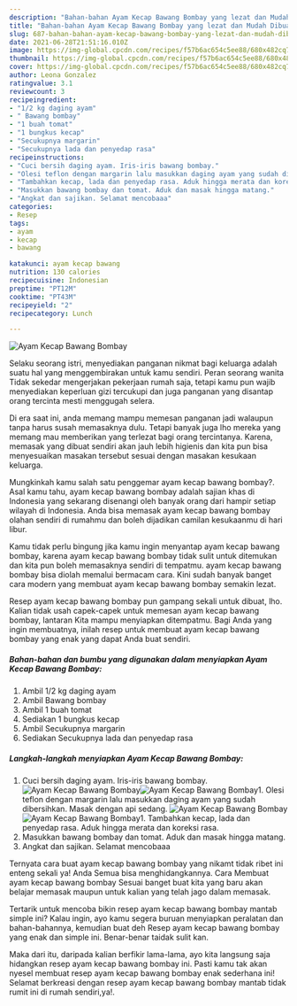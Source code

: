 ```yaml
---
description: "Bahan-bahan Ayam Kecap Bawang Bombay yang lezat dan Mudah Dibuat"
title: "Bahan-bahan Ayam Kecap Bawang Bombay yang lezat dan Mudah Dibuat"
slug: 687-bahan-bahan-ayam-kecap-bawang-bombay-yang-lezat-dan-mudah-dibuat
date: 2021-06-28T21:51:16.010Z
image: https://img-global.cpcdn.com/recipes/f57b6ac654c5ee88/680x482cq70/ayam-kecap-bawang-bombay-foto-resep-utama.jpg
thumbnail: https://img-global.cpcdn.com/recipes/f57b6ac654c5ee88/680x482cq70/ayam-kecap-bawang-bombay-foto-resep-utama.jpg
cover: https://img-global.cpcdn.com/recipes/f57b6ac654c5ee88/680x482cq70/ayam-kecap-bawang-bombay-foto-resep-utama.jpg
author: Leona Gonzalez
ratingvalue: 3.1
reviewcount: 3
recipeingredient:
- "1/2 kg daging ayam"
- " Bawang bombay"
- "1 buah tomat"
- "1 bungkus kecap"
- "Secukupnya margarin"
- "Secukupnya lada dan penyedap rasa"
recipeinstructions:
- "Cuci bersih daging ayam. Iris-iris bawang bombay."
- "Olesi teflon dengan margarin lalu masukkan daging ayam yang sudah dibersihkan. Masak dengan api sedang."
- "Tambahkan kecap, lada dan penyedap rasa. Aduk hingga merata dan koreksi rasa."
- "Masukkan bawang bombay dan tomat. Aduk dan masak hingga matang."
- "Angkat dan sajikan. Selamat mencobaaa"
categories:
- Resep
tags:
- ayam
- kecap
- bawang

katakunci: ayam kecap bawang 
nutrition: 130 calories
recipecuisine: Indonesian
preptime: "PT12M"
cooktime: "PT43M"
recipeyield: "2"
recipecategory: Lunch

---
```



![Ayam Kecap Bawang Bombay](https://img-global.cpcdn.com/recipes/f57b6ac654c5ee88/680x482cq70/ayam-kecap-bawang-bombay-foto-resep-utama.jpg)

Selaku seorang istri, menyediakan panganan nikmat bagi keluarga adalah suatu hal yang menggembirakan untuk kamu sendiri. Peran seorang  wanita Tidak sekedar mengerjakan pekerjaan rumah saja, tetapi kamu pun wajib menyediakan keperluan gizi tercukupi dan juga panganan yang disantap orang tercinta mesti menggugah selera.

Di era  saat ini, anda memang mampu memesan panganan jadi walaupun tanpa harus susah memasaknya dulu. Tetapi banyak juga lho mereka yang memang mau memberikan yang terlezat bagi orang tercintanya. Karena, memasak yang dibuat sendiri akan jauh lebih higienis dan kita pun bisa menyesuaikan masakan tersebut sesuai dengan masakan kesukaan keluarga. 



Mungkinkah kamu salah satu penggemar ayam kecap bawang bombay?. Asal kamu tahu, ayam kecap bawang bombay adalah sajian khas di Indonesia yang sekarang disenangi oleh banyak orang dari hampir setiap wilayah di Indonesia. Anda bisa memasak ayam kecap bawang bombay olahan sendiri di rumahmu dan boleh dijadikan camilan kesukaanmu di hari libur.

Kamu tidak perlu bingung jika kamu ingin menyantap ayam kecap bawang bombay, karena ayam kecap bawang bombay tidak sulit untuk ditemukan dan kita pun boleh memasaknya sendiri di tempatmu. ayam kecap bawang bombay bisa diolah memalui bermacam cara. Kini sudah banyak banget cara modern yang membuat ayam kecap bawang bombay semakin lezat.

Resep ayam kecap bawang bombay pun gampang sekali untuk dibuat, lho. Kalian tidak usah capek-capek untuk memesan ayam kecap bawang bombay, lantaran Kita mampu menyiapkan ditempatmu. Bagi Anda yang ingin membuatnya, inilah resep untuk membuat ayam kecap bawang bombay yang enak yang dapat Anda buat sendiri.

<!--inarticleads1-->

##### Bahan-bahan dan bumbu yang digunakan dalam menyiapkan Ayam Kecap Bawang Bombay:

1. Ambil 1/2 kg daging ayam
1. Ambil  Bawang bombay
1. Ambil 1 buah tomat
1. Sediakan 1 bungkus kecap
1. Ambil Secukupnya margarin
1. Sediakan Secukupnya lada dan penyedap rasa




<!--inarticleads2-->

##### Langkah-langkah menyiapkan Ayam Kecap Bawang Bombay:

1. Cuci bersih daging ayam. Iris-iris bawang bombay.
<img src="https://img-global.cpcdn.com/steps/08c64c804d7bb698/160x128cq70/ayam-kecap-bawang-bombay-langkah-memasak-1-foto.jpg" alt="Ayam Kecap Bawang Bombay"><img src="https://img-global.cpcdn.com/steps/fdb15cc914a09fe3/160x128cq70/ayam-kecap-bawang-bombay-langkah-memasak-1-foto.jpg" alt="Ayam Kecap Bawang Bombay">1. Olesi teflon dengan margarin lalu masukkan daging ayam yang sudah dibersihkan. Masak dengan api sedang.
<img src="https://img-global.cpcdn.com/steps/854d58a8ccd62156/160x128cq70/ayam-kecap-bawang-bombay-langkah-memasak-2-foto.jpg" alt="Ayam Kecap Bawang Bombay"><img src="https://img-global.cpcdn.com/steps/e694747e1b3878c8/160x128cq70/ayam-kecap-bawang-bombay-langkah-memasak-2-foto.jpg" alt="Ayam Kecap Bawang Bombay">1. Tambahkan kecap, lada dan penyedap rasa. Aduk hingga merata dan koreksi rasa.
1. Masukkan bawang bombay dan tomat. Aduk dan masak hingga matang.
1. Angkat dan sajikan. Selamat mencobaaa




Ternyata cara buat ayam kecap bawang bombay yang nikamt tidak ribet ini enteng sekali ya! Anda Semua bisa menghidangkannya. Cara Membuat ayam kecap bawang bombay Sesuai banget buat kita yang baru akan belajar memasak maupun untuk kalian yang telah jago dalam memasak.

Tertarik untuk mencoba bikin resep ayam kecap bawang bombay mantab simple ini? Kalau ingin, ayo kamu segera buruan menyiapkan peralatan dan bahan-bahannya, kemudian buat deh Resep ayam kecap bawang bombay yang enak dan simple ini. Benar-benar taidak sulit kan. 

Maka dari itu, daripada kalian berfikir lama-lama, ayo kita langsung saja hidangkan resep ayam kecap bawang bombay ini. Pasti kamu tak akan nyesel membuat resep ayam kecap bawang bombay enak sederhana ini! Selamat berkreasi dengan resep ayam kecap bawang bombay mantab tidak rumit ini di rumah sendiri,ya!.


